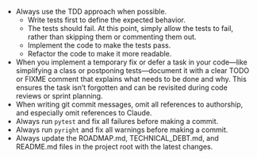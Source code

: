 - Always use the TDD approach when possible.
  - Write tests first to define the expected behavior.
  - The tests should fail. At this point, simply allow the tests to fail, rather than skipping them or commenting them out.
  - Implement the code to make the tests pass.
  - Refactor the code to make it more readable.
- When you implement a temporary fix or defer a task in your code—like simplifying a class or postponing tests—document it with a clear TODO or FIXME comment that explains what needs to be done and why. This ensures the task isn’t forgotten and can be revisited during code reviews or sprint planning.
- When writing git commit messages, omit all references to authorship, and especially omit references to Claude.
- Always run `pytest` and fix all failures before making a commit.
- Always run `pyright` and fix all warnings before making a commit.
- Always update the ROADMAP.md, TECHNICAL_DEBT.md, and README.md files in the project root with the latest changes.
